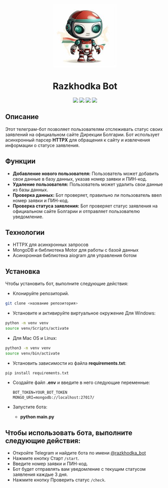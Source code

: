 <p align="center">
  <img src="https://github.com/Conqerorior/razkhodka_bot/blob/main/razhodka-1.jpg" />
</p>
<div id="header" align="center">
  <h1>Razkhodka Bot</h1>
  <img src="https://img.shields.io/badge/Python-3.9-F8F8FF?style=for-the-badge&logo=python&logoColor=20B2AA">
  <img src="https://img.shields.io/badge/aiogram-2.14.3-F8F8FF?style=for-the-badge&logo=aiogram&logoColor=20B2AA">
  <img src="https://img.shields.io/badge/MongoDB-4.6.1-F8F8FF?style=for-the-badge&logo=mongodb&logoColor=F5F5DC">
  <img src="https://img.shields.io/badge/httpx-0.25.0-F8F8FF?style=for-the-badge&logo=httpx&logoColor=F5F5DC">
</div>

## Описание

Этот телеграм-бот позволяет пользователям отслеживать статус своих заявлений на
официальном сайте Дирекции Болгарии. Бот использует асинхронный парсер **HTTPX** для
обращения к сайту и извлечения информации о статусе заявления.

## Функции

* **Добавление нового пользователя:** Пользователь может добавить свои данные в
  базу данных, указав номер заявки и ПИН-код.
* **Удаление пользователя:** Пользователь может удалить свои данные из базы
  данных.
* **Проверка данных:** Бот проверяет, правильно ли пользователь ввел номер
  заявки и ПИН-код.
* **Проверка статуса заявления:** Бот проверяет статус заявления на официальном
  сайте Болгарии и отправляет пользователю уведомление.

## Технологии

* HTTPX для асинхронных запросов
* MongoDB и библиотека Motor для работы с базой данных
* Асинхронная библиотека aiogram для управления ботом


## Установка

Чтобы установить бот, выполните следующие действия:

* Клонируйте репозиторий.
```bash
git clone <название репозитория>
```

* Установите и активируйте виртуальное окружение Для Windows:
```bash
python -m venv venv
source venv/Scripts/activate
```

* Для Mac OS и Linux:

```bash
python3 -m venv venv
source venv/bin/activate
```

* Установить зависимости из файла **requirements.txt**:

```bash
pip install requirements.txt
```


* Создайте файл **.env** и введите в него следующие переменные:
    ```
    BOT_TOKEN=YOUR_BOT_TOKEN
    MONGO_URI=mongodb://localhost:27017/
   ``` 


* Запустите бота:
  * **python main.py**

## Чтобы использовать бота, выполните следующие действия:

* Откройте Telegram и найдите бота по имени [@razkhodka_bot](https://t.me/razkhodka_bot)
* Нажмите кнопку Старт `/start`.
* Введите номер заявки и ПИН-код.
* Бот будет отправлять вам уведомление с текущим статусом заявления каждые 3 дня.
* Нажмите кнопку Проверить статус `/check`.
